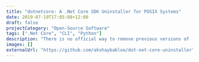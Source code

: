 ```yaml
---
title: "dotnetcore: A .Net Core SDK Uninstaller for POSIX Systems"
date: 2019-07-19T17:05:08+12:00
draft: false
projectCategory: "Open-Source Software"
tags: [".Net Core", "CLI", "Python"]
description: "There is no official way to remove previous versions of .Net Core SDKs in POSIX systems, this tool can help you with that."
images: []
externalUrl: "https://github.com/akshaybabloo/dot-net-core-uninstaller"
---
```

